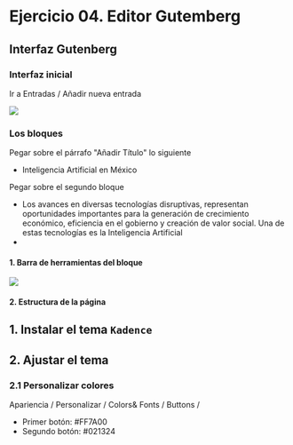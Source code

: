 
# Ejercicio 04. Editor Gutemberg

## Interfaz Gutenberg

### Interfaz inicial
Ir a Entradas / Añadir nueva entrada

![](https://i.imgur.com/O2I7GrR.png)

### Los bloques
Pegar sobre el párrafo "Añadir Título" lo siguiente
- Inteligencia Artificial en México

Pegar sobre el segundo bloque 
- Los avances en diversas tecnologías disruptivas, representan oportunidades importantes para la generación de crecimiento económico, eficiencia en el gobierno y creación de valor social. Una de estas tecnologías es la Inteligencia Artificial
- 
#### 1. Barra de herramientas del bloque 
![](https://i.imgur.com/tIU9uHm.png)

#### 2. Estructura de la página




## 1. Instalar el tema `Kadence`

## 2. Ajustar el tema

### 2.1 Personalizar colores

 Apariencia / Personalizar / Colors& Fonts / Buttons / 
- Primer botón: #FF7A00
- Segundo botón: #021324

<!--stackedit_data:
eyJoaXN0b3J5IjpbMTY4OTg0MzIzOSwxNzA3MDQ4MDY5LDE3Nz
A2OTU2MjddfQ==
-->